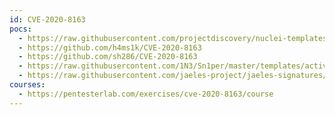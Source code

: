 ```yaml
---
id: CVE-2020-8163
pocs:
  - https://raw.githubusercontent.com/projectdiscovery/nuclei-templates/master/cves/2020/CVE-2020-8163.yaml
  - https://github.com/h4ms1k/CVE-2020-8163
  - https://github.com/sh286/CVE-2020-8163
  - https://raw.githubusercontent.com/1N3/Sn1per/master/templates/active/CVE-2020-8163_-_Rails_5.0.1_Remote_Code_Execution.sh
  - https://raw.githubusercontent.com/jaeles-project/jaeles-signatures/master/cves/rails-rce-cve-2020-8163.yaml
courses:
  - https://pentesterlab.com/exercises/cve-2020-8163/course
---
```

